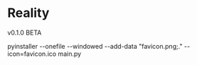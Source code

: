 # Reality
v0.1.0 BETA

pyinstaller --onefile --windowed --add-data "favicon.png;." --icon=favicon.ico main.py
